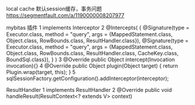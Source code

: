local cache 默认session缓存，事务问题
https://segmentfault.com/a/1190000008207977

mybitas 插件
1 implements Interceptor
2 @Intercepts(
      {
          @Signature(type = Executor.class, method = "query", args = {MappedStatement.class, Object.class, RowBounds.class, ResultHandler.class}),
          @Signature(type = Executor.class, method = "query", args = {MappedStatement.class, Object.class, RowBounds.class, ResultHandler.class, CacheKey.class, BoundSql.class}),
      }
  )
3  @Override public Object intercept(Invocation invocation){}
4 @Override public Object plugin(Object target) { return Plugin.wrap(target, this); }
5 sqlSessionFactory.getConfiguration().addInterceptor(interceptor);

ResultHandler
1 implements ResultHandler
2 @Override public void handleResult(ResultContext<? extends V> context) 
